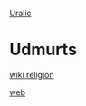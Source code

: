 [Uralic](uralic.md)
# Udmurts


[wiki religion](https://en.wikipedia.org/wiki/Udmurt-Vos)

[web](http://www.tciarchive.org/3271.article)



